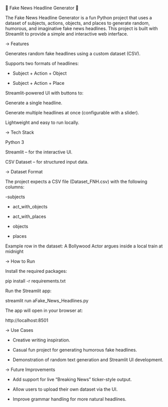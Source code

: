 📰 Fake News Headline Generator 📰

The Fake News Headline Generator is a fun Python project that uses a dataset of subjects, actions, objects, and places to generate random, humorous, and imaginative fake news headlines. This project is built with Streamlit to provide a simple and interactive web interface.

-> Features

Generates random fake headlines using a custom dataset (CSV).

Supports two formats of headlines:

- Subject + Action + Object

- Subject + Action + Place

Streamlit-powered UI with buttons to:

Generate a single headline.

Generate multiple headlines at once (configurable with a slider).

Lightweight and easy to run locally.

-> Tech Stack

Python 3

Streamlit – for the interactive UI.

CSV Dataset – for structured input data.

-> Dataset Format

The project expects a CSV file (Dataset_FNH.csv) with the following columns:

-subjects

- act_with_objects

- act_with_places

- objects

- places

Example row in the dataset:
A Bollywood Actor argues inside a local train at midnight

-> How to Run

Install the required packages:

pip install -r requirements.txt


Run the Streamlit app:

streamlit run aFake_News_Headlines.py


The app will open in your browser at:

http://localhost:8501

-> Use Cases

- Creative writing inspiration.

- Casual fun project for generating humorous fake headlines.

- Demonstration of random text generation and Streamlit UI development.

-> Future Improvements

- Add support for live “Breaking News” ticker-style output.

- Allow users to upload their own dataset via the UI.

- Improve grammar handling for more natural headlines.
